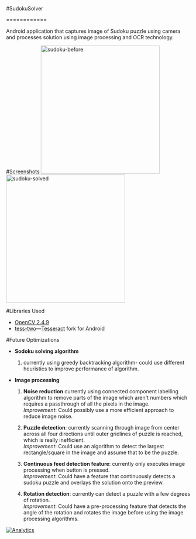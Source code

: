 #SudokuSolver

============

Android application that captures image of Sudoku puzzle using camera and processes solution using image processing and OCR technology. 


#Screenshots
<img src="https://raw.githubusercontent.com/ErnestWong/SudokuSolver/master/img/sudoku-before.png"
alt="sudoku-before" width="325" height="350"/>
<img src="https://raw.githubusercontent.com/ErnestWong/SudokuSolver/master/img/sudoku-after.png"
alt="sudoku-solved" width="325" height="350"/>

#Libraries Used
* [OpenCV 2.4.9](http://opencv.org/)
* [tess-two](https://github.com/rmtheis/tess-two)—[Tesseract](https://code.google.com/p/tesseract-ocr/) fork for Android

#Future Optimizations
* <b>Sodoku solving algorithm</b>
  1. currently using greedy backtracking algorithm- could use different heuristics to improve performance of algorithm.
  

* <b>Image processing</b>
  1. <b>Noise reduction</b> 
    currently using connected component labelling algorithm to remove parts of the image which aren't numbers which requires a passthrough of all the pixels in the image.  
    *Improvement*: Could possibly use a more efficient approach to reduce image noise.
  
  2. <b>Puzzle detection</b>: currently scanning through image from center across all four directions until outer gridlines of puzzle is reached, which is really inefficient.  
    *Improvement*: Could use an algorithm to detect the largest rectangle/square in the image and assume that to be the puzzle.
  
  3. <b>Continuous feed detection feature</b>: currently only executes image processing when button is pressed.  
    *Improvement*: Could have a feature that continuously detects a sudoku puzzle and overlays the solution onto the preview.
  
  4. <b>Rotation detection</b>: currently can detect a puzzle with a few degrees of rotation.  
    *Improvement*: Could have a pre-processing feature that detects the angle of the rotation and rotates the image before using the image processing algorithms. 

[![Analytics](https://ga-beacon.appspot.com/UA-63379901-2/sudokusolver/readme?pixel)](https://github.com/igrigorik/ga-beacon)

